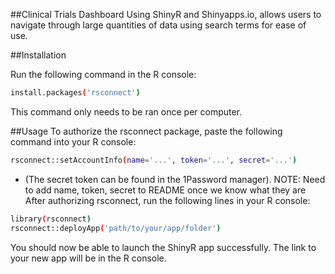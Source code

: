 ##Clinical Trials Dashboard
Using ShinyR and Shinyapps.io, allows users to navigate through large quantities of data using search terms for ease of use.

##Installation

Run the following command in the R console:
	
```bash
install.packages('rsconnect')
```
This command only needs to be ran once per computer. 

##Usage
To authorize the rsconnect package, paste the following command into your R console:

```bash
rsconnect::setAccountInfo(name='...', token='...', secret='...')
```
* (The secret token can be found in the 1Password manager).
NOTE: Need to add name, token, secret to README once we know what they are
After authorizing rsconnect, run the following lines in your R console:

```bash
library(rsconnect)
rsconnect::deployApp('path/to/your/app/folder')
```
You should now be able to launch the ShinyR app successfully. The link to your new app will be in the R console. 



